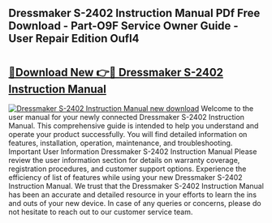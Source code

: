 ## Dressmaker S-2402 Instruction Manual PDf Free Download - Part-O9F Service Owner Guide - User Repair Edition Oufl4

# <h2><a href="http://bc43023.oget.top/?id=Dressmaker+S-2402+Instruction+Manual">🔗Download New 👉🔴 Dressmaker S-2402 Instruction Manual</a></h2>

[![Dressmaker S-2402 Instruction Manual new download](https://i.imgur.com/5g1atiW.png)](http://bc43023.oget.top/?id=Dressmaker+S-2402+Instruction+Manual)
Welcome to the user manual for your newly connected Dressmaker S-2402 Instruction Manual. This comprehensive guide is intended to help you understand and operate your product successfully. You will find detailed information on features, installation, operation, maintenance, and troubleshooting. Important User Information Dressmaker S-2402 Instruction Manual Please review the user information section for details on warranty coverage, registration procedures, and customer support options. Experience the efficiency of list of features while using your new Dressmaker S-2402 Instruction Manual. We trust that the Dressmaker S-2402 Instruction Manual has been an accurate and detailed resource in your efforts to learn the ins and outs of your new device. In case of any queries or concerns, please do not hesitate to reach out to our customer service team.
